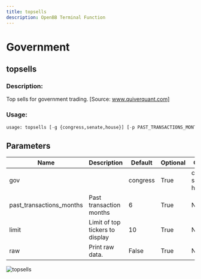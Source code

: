```yaml
---
title: topsells
description: OpenBB Terminal Function
---
```


# Government

## topsells

### Description: 

Top sells for government trading. [Source: www.quiverquant.com]

### Usage: 
```python
usage: topsells [-g {congress,senate,house}] [-p PAST_TRANSACTIONS_MONTHS] [-l LIMIT] [--raw]
```

## Parameters

| Name | Description | Default | Optional | Choices |
| ---- | ----------- | ------- | -------- | ------- |
| gov |  | congress | True | congress, senate, house |
| past_transactions_months | Past transaction months | 6 | True | None |
| limit | Limit of top tickers to display | 10 | True | None |
| raw | Print raw data. | False | True | None |


![topsells](https://user-images.githubusercontent.com/46355364/154266942-4ee9c83a-39be-4aab-8a06-01b6850f5bd9.png)

